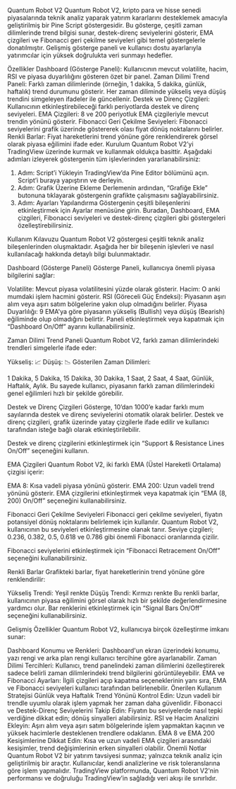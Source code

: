Quantum Robot V2
Quantum Robot V2, kripto para ve hisse senedi piyasalarında teknik analiz yaparak yatırım kararlarını desteklemek amacıyla geliştirilmiş bir Pine Script göstergesidir. Bu gösterge, çeşitli zaman dilimlerinde trend bilgisi sunar, destek-direnç seviyelerini gösterir, EMA çizgileri ve Fibonacci geri çekilme seviyeleri gibi temel göstergelerle donatılmıştır. Gelişmiş gösterge paneli ve kullanıcı dostu ayarlarıyla yatırımcılar için yüksek doğrulukta veri sunmayı hedefler.

Özellikler
Dashboard (Gösterge Paneli): Kullanıcının mevcut volatilite, hacim, RSI ve piyasa duyarlılığını gösteren özet bir panel.
Zaman Dilimi Trend Paneli: Farklı zaman dilimlerinde (örneğin, 1 dakika, 5 dakika, günlük, haftalık) trend durumunu gösterir. Her zaman diliminde yükseliş veya düşüş trendini simgeleyen ifadeler ile güncellenir.
Destek ve Direnç Çizgileri: Kullanıcının etkinleştirebileceği farklı periyotlarda destek ve direnç seviyeleri.
EMA Çizgileri: 8 ve 200 periyotluk EMA çizgileriyle mevcut trendin yönünü gösterir.
Fibonacci Geri Çekilme Seviyeleri: Fibonacci seviyelerini grafik üzerinde göstererek olası fiyat dönüş noktalarını belirler.
Renkli Barlar: Fiyat hareketlerini trend yönüne göre renklendirerek görsel olarak piyasa eğilimini ifade eder.
Kurulum
Quantum Robot V2’yi TradingView üzerinde kurmak ve kullanmak oldukça basittir. Aşağıdaki adımları izleyerek göstergenin tüm işlevlerinden yararlanabilirsiniz:

1. Adım: Script’i Yükleyin
TradingView’da Pine Editor bölümünü açın.
Script’i buraya yapıştırın ve derleyin.
2. Adım: Grafik Üzerine Ekleme
Derlemenin ardından, “Grafiğe Ekle” butonuna tıklayarak göstergenin grafikte çalışmasını sağlayabilirsiniz.
3. Adım: Ayarları Yapılandırma
Göstergenin çeşitli bileşenlerini etkinleştirmek için Ayarlar menüsüne girin. Buradan, Dashboard, EMA çizgileri, Fibonacci seviyeleri ve destek-direnç çizgileri gibi göstergeleri özelleştirebilirsiniz.

Kullanım Kılavuzu
Quantum Robot V2 göstergesi çeşitli teknik analiz bileşenlerinden oluşmaktadır. Aşağıda her bir bileşenin işlevleri ve nasıl kullanılacağı hakkında detaylı bilgi bulunmaktadır.

Dashboard (Gösterge Paneli)
Gösterge Paneli, kullanıcıya önemli piyasa bilgilerini sağlar:

Volatilite: Mevcut piyasa volatilitesini yüzde olarak gösterir.
Hacim: O anki mumdaki işlem hacmini gösterir.
RSI (Göreceli Güç Endeksi): Piyasanın aşırı alım veya aşırı satım bölgelerine yakın olup olmadığını belirler.
Piyasa Duyarlılığı: 9 EMA'ya göre piyasanın yükseliş (Bullish) veya düşüş (Bearish) eğiliminde olup olmadığını belirtir.
Paneli etkinleştirmek veya kapatmak için “Dashboard On/Off” ayarını kullanabilirsiniz.

Zaman Dilimi Trend Paneli
Quantum Robot V2, farklı zaman dilimlerindeki trendleri simgelerle ifade eder:

Yükseliş: 📈
Düşüş: 📉
Gösterilen Zaman Dilimleri:

1 Dakika, 5 Dakika, 15 Dakika, 30 Dakika, 1 Saat, 2 Saat, 4 Saat, Günlük, Haftalık, Aylık.
Bu sayede kullanıcı, piyasanın farklı zaman dilimlerindeki genel eğilimleri hızlı bir şekilde görebilir.

Destek ve Direnç Çizgileri
Gösterge, 10’dan 1000’e kadar farklı mum sayılarında destek ve direnç seviyelerini otomatik olarak belirler. Destek ve direnç çizgileri, grafik üzerinde yatay çizgilerle ifade edilir ve kullanıcı tarafından isteğe bağlı olarak etkinleştirilebilir.

Destek ve direnç çizgilerini etkinleştirmek için “Support & Resistance Lines On/Off” seçeneğini kullanın.

EMA Çizgileri
Quantum Robot V2, iki farklı EMA (Üstel Hareketli Ortalama) çizgisi içerir:

EMA 8: Kısa vadeli piyasa yönünü gösterir.
EMA 200: Uzun vadeli trend yönünü gösterir.
EMA çizgilerini etkinleştirmek veya kapatmak için “EMA (8, 200) On/Off” seçeneğini kullanabilirsiniz.

Fibonacci Geri Çekilme Seviyeleri
Fibonacci geri çekilme seviyeleri, fiyatın potansiyel dönüş noktalarını belirlemek için kullanılır. Quantum Robot V2, kullanıcının bu seviyeleri etkinleştirmesine olanak tanır. Seviye çizgileri; 0.236, 0.382, 0.5, 0.618 ve 0.786 gibi önemli Fibonacci oranlarında çizilir.

Fibonacci seviyelerini etkinleştirmek için “Fibonacci Retracement On/Off” seçeneğini kullanabilirsiniz.

Renkli Barlar
Grafikteki barlar, fiyat hareketlerinin trend yönüne göre renklendirilir:

Yükseliş Trendi: Yeşil renkte
Düşüş Trendi: Kırmızı renkte
Bu renkli barlar, kullanıcının piyasa eğilimini görsel olarak hızlı bir şekilde değerlendirmesine yardımcı olur. Bar renklerini etkinleştirmek için “Signal Bars On/Off” seçeneğini kullanabilirsiniz.

Gelişmiş Özellikler
Quantum Robot V2, kullanıcıya birçok özelleştirme imkanı sunar:

Dashboard Konumu ve Renkleri: Dashboard'un ekran üzerindeki konumu, yazı rengi ve arka plan rengi kullanıcı tercihine göre ayarlanabilir.
Zaman Dilimi Tercihleri: Kullanıcı, trend panelindeki zaman dilimlerini özelleştirerek sadece belirli zaman dilimlerindeki trend bilgilerini görüntüleyebilir.
EMA ve Fibonacci Ayarları: İlgili çizgileri açıp kapatma seçeneklerinin yanı sıra, EMA ve Fibonacci seviyeleri kullanıcı tarafından belirlenebilir.
Önerilen Kullanım Stratejisi
Günlük veya Haftalık Trend Yönünü Kontrol Edin: Uzun vadeli bir trendle uyumlu olarak işlem yapmak her zaman daha güvenlidir.
Fibonacci ve Destek-Direnç Seviyelerini Takip Edin: Fiyatın bu seviyelerde nasıl tepki verdiğine dikkat edin; dönüş sinyalleri alabilirsiniz.
RSI ve Hacim Analizini Ekleyin: Aşırı alım veya aşırı satım bölgelerinde işlem yapmaktan kaçının ve yüksek hacimlerle desteklenen trendlere odaklanın.
EMA 8 ve EMA 200 Kesişimlerine Dikkat Edin: Kısa ve uzun vadeli EMA çizgileri arasındaki kesişimler, trend değişimlerinin erken sinyalleri olabilir.
Önemli Notlar
Quantum Robot V2 bir yatırım tavsiyesi sunmaz; yalnızca teknik analiz için geliştirilmiş bir araçtır. Kullanıcılar, kendi analizlerine ve risk toleranslarına göre işlem yapmalıdır.
TradingView platformunda, Quantum Robot V2'nin performansı ve doğruluğu TradingView’in sağladığı veri akışı ile sınırlıdır.
